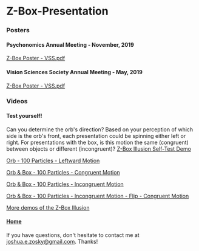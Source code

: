 # Z-Box-Presentation

### Posters
#### Psychonomics Annual Meeting - November, 2019
[Z-Box Poster - VSS.pdf](https://imnotamember.github.io/Z-Box-Presentation/Z-Box%20Poster%20-%20Psychonomics.pdf)
#### Vision Sciences Society Annual Meeting - May, 2019
[Z-Box Poster - VSS.pdf](https://imnotamember.github.io/Z-Box-Presentation/Z-Box%20Poster%20-%20VSS.pdf)

### Videos
#### Test yourself!
Can you determine the orb's direction? 
Based on your perception of which side is the orb's front, each presentation could be spinning either left or right. For presentations with the box, is this motion the same (congruent) between objects or different (incongruent)?
[Z-Box Illusion Self-Test Demo](https://unl.box.com/s/i5bh78ymu636m9yykkzwgxtqjzfyg8j8)

[Orb - 100 Particles - Leftward Motion](https://unl.box.com/s/i5bh78ymu636m9yykkzwgxtqjzfyg8j8)

[Orb & Box - 100 Particles - Congruent Motion](https://unl.box.com/s/z76mk9q4vpwdtzzqniy55nkljtlgpaok)

[Orb & Box - 100 Particles - Incongruent Motion](https://unl.box.com/s/vuy7kavrswtedgb1bpmju77bpeuxjrdv)

[Orb & Box - 100 Particles - Incongruent Motion - Flip - Congruent Motion](https://unl.box.com/s/8224wsoqsbddmklnt61r2grep6gjkjtd)

[More demos of the Z-Box Illusion](http://imnotamember.github.io/opticalillusionvideos.html)


#### [Home](http://imnotamember.github.io/)

If you have questions, don't hesitate to contact me at <joshua.e.zosky@gmail.com>.
Thanks!
